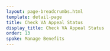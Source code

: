```yaml
---
layout: page-breadcrumbs.html
template: detail-page
title: Check VA Appeal Status
display_title: Check VA Appeal Status
order: 13
spoke: Manage Benefits
---
```

